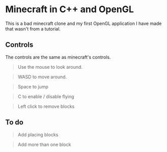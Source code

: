 # Minecraft in C++ and OpenGL

This is a bad minecraft clone and my first OpenGL application I have made that wasn't from a tutorial.

## Controls

The controls are the same as minecraft's controls.

> Use the mouse to look around.

> WASD to move around.

> Space to jump

> C to enable / disable flying

> Left click to remove blocks

## To do

> Add placing blocks

> Add more than one block
